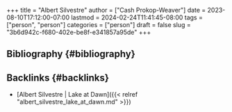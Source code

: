 +++
title = "Albert Silvestre"
author = ["Cash Prokop-Weaver"]
date = 2023-08-10T17:12:00-07:00
lastmod = 2024-02-24T11:41:45-08:00
tags = ["person", "person"]
categories = ["person"]
draft = false
slug = "3b6d942c-f680-402e-be8f-e341857a95de"
+++

## Bibliography {#bibliography}

<style>.csl-entry{text-indent: -1.5em; margin-left: 1.5em;}</style><div class="csl-bib-body">
</div>


## Backlinks {#backlinks}

-   [Albert Silvestre | Lake at Dawn]({{< relref "albert_silvestre_lake_at_dawn.md" >}})
